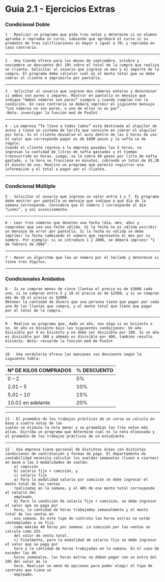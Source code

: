 # Guia 2.1 - Ejercicios Extras

### Condicional Doble

    1 - Realizar un programa que pida tres notas y determine si un alumno aprueba o reprueba un curso, sabiendo que aprobará el curso si su promedio de tres calificaciones es mayor o igual a 70; y reprueba en caso contrario.
--------------------------------------------------------------------------------------------------------------
    2 - Una tienda ofrece para los meses de septiembre, octubre y noviembre un descuento del 10% sobre el total de la compra que realiza un cliente. Solicitar al usuario que ingrese un mes y el importe de la compra. El programa debe calcular cuál es el monto total que se debe cobrar al cliente e imprimirlo por pantalla.
--------------------------------------------------------------------------------------------------------------
    3 - Solicitar al usuario que ingrese dos números enteros y determinar si ambos son pares o impares. Mostrar en pantalla un mensaje que indique “Ambos números son pares” siempre y cuando cumplan con la condición. En caso contrario se deberá imprimir el siguiente mensaje “Los números no son pares, o uno de ellos no es par”.
    -Nota: investigar la función mod de PseInt.
--------------------------------------------------------------------------------------------------------------
    4 - La empresa “Te llevo a todos lados” está destinada al alquiler de autos y tiene un sistema de tarifa que consiste en cobrar el alquiler por hora. Si el cliente devuelve el auto dentro de las 2 horas de uso el valor que corresponde pagar es de $400 pesos y la nafta va de regalo. 
    Cuando el cliente regresa a la empresa pasadas las 2 horas, se ingresan la cantidad de litros de nafta gastados y el tiempo transcurrido en horas. Luego, se le cobra 40 pesos por litro de nafta gastado, y la hora se fracciona en minutos, cobrando un total de $5,20 el minuto de uso. Realice un programa que permita registrar esa información y el total a pagar por el cliente.
--------------------------------------------------------------------------------------------------------------
### Condicional Múltiple

    5 - Solicitar al usuario que ingrese un valor entre 1 y 7. EL programa debe mostrar por pantalla un mensaje que indique a qué día de la semana corresponde. Considere que el número 1 corresponde al día “Lunes”, y así sucesivamente.
--------------------------------------------------------------------------------------------------------------
    6 - Leer tres números que denoten una fecha (día, mes, año) y comprobar que sea una fecha válida. Si la fecha no es válida escribir un mensaje de error por pantalla. Si la fecha es válida se debe imprimir la fecha cambiando el número que representa el mes por su nombre. Por ejemplo: si se introduce 1 2 2006, se deberá imprimir “1 de febrero de 2006”.
--------------------------------------------------------------------------------------------------------------
    7 - Hacer un algoritmo que lea un número por el teclado y determine si tiene tres dígitos.
--------------------------------------------------------------------------------------------------------------
### Condicionales Anidados

    8 - Si se compran menos de cinco llantas el precio es de $3000 cada una, si se compran entre 5 y 10 el precio es de $2500, y si se compran más de 10 el precio es $2000.
    Obtener la cantidad de dinero que una persona tiene que pagar por cada una de las llantas que compra, y el monto total que tiene que pagar por el total de la compra.
--------------------------------------------------------------------------------------------------------------
    9 - Realice un programa que, dado un año, nos diga si es bisiesto o no. Un año es bisiesto bajo las siguientes condiciones: Un año divisible por 4 es bisiesto y no debe ser divisible por 100. Si un año es divisible por 100 y además es divisible por 400, también resulta bisiesto. Nota: recuerde la función mod de PseInt
--------------------------------------------------------------------------------------------------------------
    10 - Una verdulería ofrece las manzanas con descuento según la siguiente tabla:

| Nº DE KILOS COMPRADOS          | % DESCUENTO |
|--------------------------------|-------------|
| 0 – 2                          | 0%          |
| 2.01 – 5                       | 10%         |
| 5.01 – 10                      | 15%         |
| 10.01 en adelante              | 20%         |

--------------------------------------------------------------------------------------------------------------
    11 - El promedio de los trabajos prácticos de un curso se calcula en base a cuatro notas de las
    cuales se elimina la nota menor y se promedian las tres notas más altas. Escriba un programa que determine cuál es la nota eliminada y el promedio de los trabajos prácticos de un estudiante.
--------------------------------------------------------------------------------------------------------------
    12 - Una empresa tiene personal de distintas áreas con distintas condiciones de contratación y formas de pago. El departamento de contabilidad necesita calcular los sueldos semanales (lunes a viernes) en base a las 3 modalidades de sueldo:
        a) comisión
        b) salario fijo + comisión, y
        c) salario fijo
        a) Para la modalidad salario por comisión se debe ingresar el monto total de las ventas
        realizadas en la semana, y el 40% de ese monto total corresponde al salario del
        empleado.
        b) Para la condición de salario fijo + comisión, se debe ingresar el valor que se paga por
        hora, la cantidad de horas trabajadas semanalmente y el monto total de las ventas en
        esa semana. En este tipo de contrato las horas extras no están contempladas y se fija
        como máximo 40 horas por semana. La comisión por las ventas se calcula como 25%
        del valor de venta total.
        c) Finalmente, para la modalidad de salario fijo se debe ingresar el valor que se paga por
        hora y la cantidad de horas trabajadas en la semana. En el caso de exceder las 40
        horas semanales, las horas extras se deben pagar con un extra del 50% del valor de la
        hora. Realizar un menú de opciones para poder elegir el tipo de contrato que tiene un
        empleado.